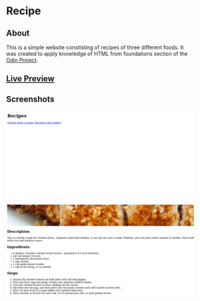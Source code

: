 # Recipe

## About

This is a simple website constisting of recipes of three different foods. It was created to apply knowledge of HTML from foundations section of the [Odin Project](https://www.theodinproject.com/lessons/foundations-recipes).

## [Live Preview](https://magn3tism.github.io/recipe/)

## Screenshots

![home page](./.screenshots/home.png?raw=true)

![chicken katsu page](./.screenshots/katsu.png?raw=true)
